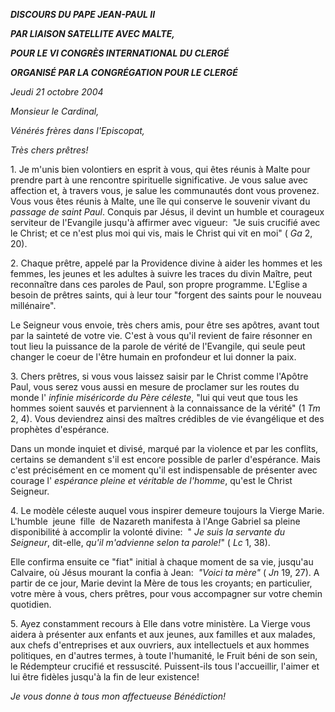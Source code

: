 ***DISCOURS DU PAPE JEAN-PAUL II***

***PAR LIAISON SATELLITE AVEC MALTE,***

***POUR LE VI CONGRÈS INTERNATIONAL DU CLERGÉ***

***ORGANISÉ PAR LA CONGRÉGATION POUR LE CLERGÉ***

*Jeudi 21 octobre 2004*

*Monsieur le Cardinal,*

*Vénérés frères dans l'Episcopat,*

*Très chers prêtres!*

1. Je m'unis bien volontiers en esprit à vous, qui êtes réunis à Malte pour prendre part à une rencontre spirituelle significative. Je vous salue avec affection et, à travers vous, je salue les communautés dont vous provenez. Vous vous êtes réunis à Malte, une île qui conserve le souvenir vivant du *passage de saint Paul*. Conquis par Jésus, il devint un humble et courageux serviteur de l'Evangile jusqu'à affirmer avec vigueur:  "Je suis crucifié avec le Christ; et ce n'est plus moi qui vis, mais le Christ qui vit en moi" ( *Ga* 2, 20).

2. Chaque prêtre, appelé par la Providence divine à aider les hommes et les femmes, les jeunes et les adultes à suivre les traces du divin Maître, peut reconnaître dans ces paroles de Paul, son propre programme. L'Eglise a besoin de prêtres saints, qui à leur tour "forgent des saints pour le nouveau millénaire".

Le Seigneur vous envoie, très chers amis, pour être ses apôtres, avant tout par la sainteté de votre vie. C'est à vous qu'il revient de faire résonner en tout lieu la puissance de la parole de vérité de l'Evangile, qui seule peut changer le coeur de l'être humain en profondeur et lui donner la paix.

3. Chers prêtres, si vous vous laissez saisir par le Christ comme l'Apôtre Paul, vous serez vous aussi en mesure de proclamer sur les routes du monde l' *infinie miséricorde du Père céleste*, "lui qui veut que tous les hommes soient sauvés et parviennent à la connaissance de la vérité" (1 *Tm* 2, 4). Vous deviendrez ainsi des maîtres crédibles de vie évangélique et des prophètes d'espérance.

Dans un monde inquiet et divisé, marqué par la violence et par les conflits, certains se demandent s'il est encore possible de parler d'espérance. Mais c'est précisément en ce moment qu'il est indispensable de présenter avec courage l' *espérance pleine et véritable de l'homme*, qu'est le Christ Seigneur.

4. Le modèle céleste auquel vous inspirer demeure toujours la Vierge Marie. L'humble  jeune  fille  de Nazareth manifesta à l'Ange Gabriel sa pleine disponibilité à accomplir la volonté divine:  " *Je suis la servante du Seigneur*, dit-elle, *qu'il m'advienne selon ta parole!*" ( *Lc* 1, 38).

Elle confirma ensuite ce "fiat" initial à chaque moment de sa vie, jusqu'au Calvaire, où Jésus mourant la confia à Jean:  *"Voici ta mère"* ( *Jn* 19, 27). A partir de ce jour, Marie devint la Mère de tous les croyants; en particulier, votre mère à vous, chers prêtres, pour vous accompagner sur votre chemin quotidien.

5. Ayez constamment recours à Elle dans votre ministère. La Vierge vous aidera à présenter aux enfants et aux jeunes, aux familles et aux malades, aux chefs d'entreprises et aux ouvriers, aux intellectuels et aux hommes politiques, en d'autres termes, à toute l'humanité, le Fruit béni de son sein, le Rédempteur crucifié et ressuscité. Puissent-ils tous l'accueillir, l'aimer et lui être fidèles jusqu'à la fin de leur existence!

*Je vous donne à tous mon affectueuse Bénédiction!*